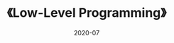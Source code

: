 ---
title: 《Low-Level Programming》
page: readings
score: 3
comment: 内容多而不细，但作为 NASM 入门尚可
date: 2020-07
douban: https://book.douban.com/subject/27094209/
tags: 
- 计算机
---